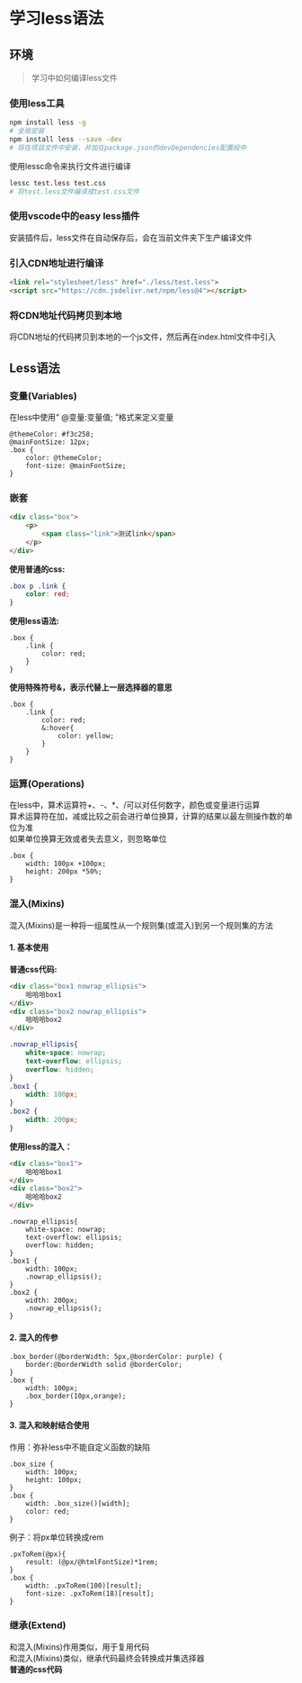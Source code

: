 # 学习less语法
## 环境
> 学习中如何编译less文件
### 使用less工具
```sh
npm install less -g
# 全局安装
npm install less --save -dev 
# 将在项目文件中安装，并加在package.json的devDependencies配置段中
```
使用lessc命令来执行文件进行编译  
```sh
lessc test.less test.css
# 将test.less文件编译成test.css文件
```
### 使用vscode中的easy less插件
安装插件后，less文件在自动保存后，会在当前文件夹下生产编译文件
### 引入CDN地址进行编译  
```html
<link rel="stylesheet/less" href="./less/test.less">
<script src="https://cdn.jsdelivr.net/npm/less@4"></script>
```
### 将CDN地址代码拷贝到本地
将CDN地址的代码拷贝到本地的一个js文件，然后再在index.html文件中引入  
## Less语法
### 变量(Variables)
在less中使用“ @变量:变量值; ”格式来定义变量  
```less
@themeColor: #f3c258;
@mainFontSize: 12px;
.box {
    color: @themeColor;
    font-size: @mainFontSize;
}
```
### 嵌套
```html
<div class="box">
    <p>
        <span class="link">测试link</span>
    </p>
</div>
```
**使用普通的css:**  
```css
.box p .link {
    color: red;
}
```
**使用less语法:**  
```less
.box {
    .link {
        color: red;
    }
}
```
**使用特殊符号&，表示代替上一层选择器的意思**   
```less
.box {
    .link {
        color: red;
        &:hover{
            color: yellow;
        }
    }
}
```
### 运算(Operations)
在less中，算术运算符+、-、*、/可以对任何数字，颜色或变量进行运算  
算术运算符在加，减或比较之前会进行单位换算，计算的结果以最左侧操作数的单位为准  
如果单位换算无效或者失去意义，则忽略单位  
```less
.box {
    width: 100px +100px;
    height: 200px *50%;
}
```
### 混入(Mixins)
混入(Mixins)是一种将一组属性从一个规则集(或混入)到另一个规则集的方法  
#### 1. 基本使用
**普通css代码:**
```html
<div class="box1 nowrap_ellipsis">
    哈哈哈box1
</div>
<div class="box2 nowrap_ellipsis">
    哈哈哈box2
</div>
```
```css
.nowrap_ellipsis{
    white-space: nowrap;
    text-overflow: ellipsis;
    overflow: hidden;
}
.box1 {
    width: 100px;
}
.box2 {
    width: 200px;
}
```
**使用less的混入：**  
```html
<div class="box1">
    哈哈哈box1
</div>
<div class="box2">
    哈哈哈box2
</div>
```
```less
.nowrap_ellipsis{
    white-space: nowrap;
    text-overflow: ellipsis;
    overflow: hidden;
}
.box1 {
    width: 100px;
    .nowrap_ellipsis();
}
.box2 {
    width: 200px;
    .nowrap_ellipsis();
}
```
#### 2. 混入的传参
```less
.box_border(@borderWidth: 5px,@borderColor: purple) {
    border:@borderWidth solid @borderColor;
}
.box {
    width: 100px;
    .box_border(10px,orange);
}
```
#### 3. 混入和映射结合使用
作用：弥补less中不能自定义函数的缺陷
```less
.box_size {
    width: 100px;
    height: 100px;
}
.box {
    width: .box_size()[width];
    color: red;
}
```
例子：将px单位转换成rem
```less
.pxToRem(@px){
    result: (@px/@htmlFontSize)*1rem;
}
.box {
    width: .pxToRem(100)[result];
    font-size: .pxToRem(18)[result];
}
```
### 继承(Extend)
和混入(Mixins)作用类似，用于复用代码  
和混入(Mixins)类似，继承代码最终会转换成并集选择器  
**普通的css代码**
```less

```